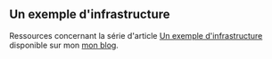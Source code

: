 ## Un exemple d'infrastructure

Ressources concernant la série d'article [Un exemple d'infrastructure](https://mcorbin.fr/tags/exemple-infra/) disponible sur mon [mon blog](https://mcorbin.fr/).
